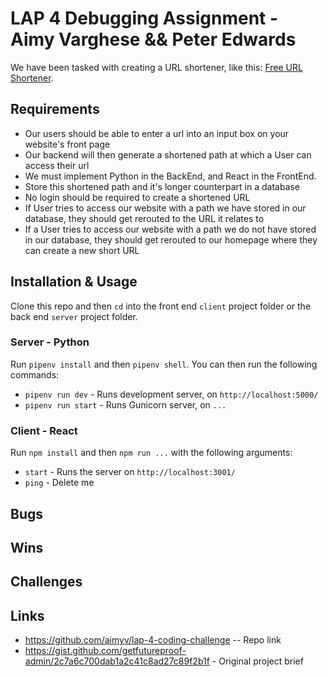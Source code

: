 # LAP 4 Debugging Assignment - Aimy Varghese && Peter Edwards

We have been tasked with creating a URL shortener, like this: [Free URL Shortener](https://free-url-shortener.rb.gy/).

## Requirements
- Our users should be able to enter a url into an input box on your website's front page
- Our backend will then generate a shortened path at which a User can access their url
- We must implement Python in the BackEnd, and React in the FrontEnd.
- Store this shortened path and it's longer counterpart in a database
- No login should be required to create a shortened URL
- If User tries to access our website with a path we have stored in our database, they should get rerouted to the URL it relates to 
- If a User tries to access our website with a path we do not have stored in our database, they should get rerouted to our homepage where they can create a new short URL

## Installation & Usage

Clone this repo and then `cd` into the front end `client` project folder or the back end `server` project folder. 

### Server - Python
Run `pipenv install` and then `pipenv shell`. You can then run the following commands:

- `pipenv run dev` - Runs development server, on `http://localhost:5000/`
- `pipenv run start` - Runs Gunicorn server, on `...`

### Client - React
Run `npm install` and then `npm run ...` with the following arguments:

- `start` - Runs the server on `http://localhost:3001/`
- `ping` - Delete me

## Bugs

## Wins

## Challenges

## Links
- https://github.com/aimyv/lap-4-coding-challenge -- Repo link
- https://gist.github.com/getfutureproof-admin/2c7a6c700dab1a2c41c8ad27c89f2b1f - Original project brief

